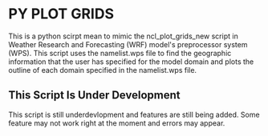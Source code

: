 # PY PLOT GRIDS
This is a python scirpt mean to mimic the ncl_plot_grids_new script in Weather Research and Forecasting (WRF) model's preprocessor system (WPS).  This script uses the namelist.wps file to find the geographic information that the user has specified for the model domain and plots the outline of each domain specified in the namelist.wps file.

## This Script Is Under Development
This script is still underdevlopment and features are still being added.  Some feature may not work right at the moment and errors may appear. 
